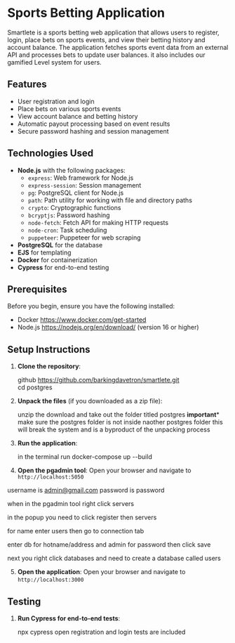 # Sports Betting Application

Smartlete is a sports betting web application that allows users to register, login, place bets on sports events, and view their betting history and account balance. The application fetches sports event data from an external API and processes bets to update user balances. it also includes our gamified Level system for users.

## Features

- User registration and login
- Place bets on various sports events
- View account balance and betting history
- Automatic payout processing based on event results
- Secure password hashing and session management

## Technologies Used

- **Node.js** with the following packages:
  - `express`: Web framework for Node.js
  - `express-session`: Session management
  - `pg`: PostgreSQL client for Node.js
  - `path`: Path utility for working with file and directory paths
  - `crypto`: Cryptographic functions
  - `bcryptjs`: Password hashing
  - `node-fetch`: Fetch API for making HTTP requests
  - `node-cron`: Task scheduling
  - `puppeteer`: Puppeteer for web scraping
- **PostgreSQL** for the database
- **EJS** for templating
- **Docker** for containerization
- **Cypress** for end-to-end testing
## Prerequisites

Before you begin, ensure you have the following installed:

- Docker https://www.docker.com/get-started
- Node.js https://nodejs.org/en/download/ (version 16 or higher)

## Setup Instructions

1. **Clone the repository**:
   
    github https://github.com/barkingdavetron/smartlete.git  
    cd postgres
   

2. **Unpack the files** (if you downloaded as a zip file):
    
    unzip the download and take out the folder titled postgres
   **important*** make sure the postgres folder is not inside naother postgres folder this will break the system and is a byproduct of the unpacking process


4. **Run the application**:
   
    in the terminal run docker-compose up --build
  

5. **Open the pgadmin tool**:
Open your browser and navigate to `http://localhost:5050`

username is admin@gmail.com password is password

when in the pgadmin tool right click servers 

in the popup you need to click register then servers

for name enter users then go to connection tab 

enter db for hotname/address and admin for password then click save

next you right click databases and need to create a database called users 

5. **Open the application**:
    Open your browser and navigate to `http://localhost:3000`

## Testing

1. **Run Cypress for end-to-end tests**:
   
    npx cypress open
    registration and login tests are included


